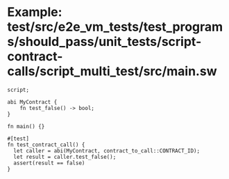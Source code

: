 # Example: test/src/e2e_vm_tests/test_programs/should_pass/unit_tests/script-contract-calls/script_multi_test/src/main.sw

```sway
script;

abi MyContract {
    fn test_false() -> bool;
}

fn main() {}

#[test]
fn test_contract_call() {
  let caller = abi(MyContract, contract_to_call::CONTRACT_ID);
  let result = caller.test_false();
  assert(result == false)
}

```
